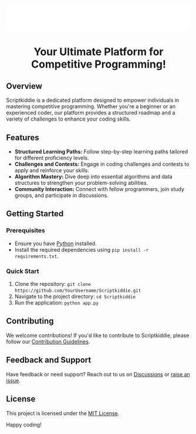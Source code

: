 <p align="center">
  <img src="assets/images/logo.png" alt="Scriptkiddie Logo" width="500">
</p>

<h1 align="center">Your Ultimate Platform for Competitive Programming!</h1>

## Overview

Scriptkiddie is a dedicated platform designed to empower individuals in mastering competitive programming. Whether you're a beginner or an experienced coder, our platform provides a structured roadmap and a variety of challenges to enhance your coding skills.

## Features

- **Structured Learning Paths:** Follow step-by-step learning paths tailored for different proficiency levels.
- **Challenges and Contests:** Engage in coding challenges and contests to apply and reinforce your skills.
- **Algorithm Mastery:** Dive deep into essential algorithms and data structures to strengthen your problem-solving abilities.
- **Community Interaction:** Connect with fellow programmers, join study groups, and participate in discussions.

## Getting Started

### Prerequisites

- Ensure you have [Python](https://www.python.org/downloads/) installed.
- Install the required dependencies using `pip install -r requirements.txt`.

### Quick Start

1. Clone the repository: `git clone https://github.com/YourUsername/Scriptkiddie.git`
2. Navigate to the project directory: `cd Scriptkiddie`
3. Run the application: `python app.py`

## Contributing

We welcome contributions! If you'd like to contribute to Scriptkiddie, please follow our [Contribution Guidelines](CONTRIBUTING.md).

## Feedback and Support

Have feedback or need support? Reach out to us on [Discussions](https://github.com/YourUsername/Scriptkiddie/discussions) or [raise an issue](https://github.com/YourUsername/Scriptkiddie/issues).

## License

This project is licensed under the [MIT License](LICENSE).

Happy coding!